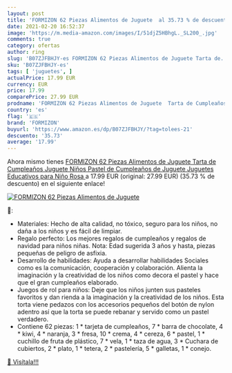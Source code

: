 ```yaml
---
layout: post
title: 'FORMIZON 62 Piezas Alimentos de Juguete  al 35.73 % de descuento'
date: 2021-02-20 16:52:37
image: 'https://m.media-amazon.com/images/I/51djZ5HBhgL._SL200_.jpg'
comments: true
category: ofertas
author: ring
slug: 'B07ZJFBHJY-es FORMIZON 62 Piezas Alimentos de Juguete Tarta de...'
sku: 'B07ZJFBHJY-es'
tags: [ 'juguetes', ]
actualPrice: 17.99 EUR
currency: EUR
price: 17.99
comparePrice: 27.99 EUR
prodname: 'FORMIZON 62 Piezas Alimentos de Juguete  Tarta de Cumpleaños Juguete  Niños Pastel de Cumpleaños de Juguete Juguetes Educativos para Niño  Rosa '
country: 'es'
flag: '🇪🇸'
brand: 'FORMIZON'
buyurl: 'https://www.amazon.es/dp/B07ZJFBHJY/?tag=tolees-21'
descuento: '35.73'
average: '17.99'
---
```


Ahora mismo tienes [FORMIZON 62 Piezas Alimentos de Juguete  Tarta de Cumpleaños Juguete  Niños Pastel de Cumpleaños de Juguete Juguetes Educativos para Niño  Rosa ](https://www.amazon.es/dp/B07ZJFBHJY/?tag=tolees-21) a 17.99 EUR (original: 27.99 EUR) (35.73 %  de descuento) en el siguiente enlace!

[![FORMIZON 62 Piezas Alimentos de Juguete ](https://m.media-amazon.com/images/I/51djZ5HBhgL._SL200_.jpg)](https://www.amazon.es/dp/B07ZJFBHJY/?tag=tolees-21)

🔎:

- Materiales: Hecho de alta calidad, no tóxico, seguro para los niños, no daña a los niños y es fácil de limpiar.
- Regalo perfecto: Los mejores regalos de cumpleaños y regalos de navidad para niños niñas. Nota: Edad sugerida 3 años y hasta, piezas pequeñas de peligro de asfixia.
- Desarrollo de habilidades: Ayuda a desarrollar habilidades Sociales como es la comunicación, cooperación y colaboración. Alienta la imaginación y la creatividad de los niños como decora el pastel y hace que el gran cumpleaños elaborado.
- Juegos de rol para niños: Deje que los niños junten sus pasteles favoritos y dan rienda a la imaginación y la creatividad de los niños. Esta torta viene pedazos con los accesorios pequeños del botón de nylon adentro así que la torta se puede rebanar y servido como un pastel verdadero.
- Contiene 62 piezas: 1 * tarjeta de cumpleaños, 7 * barra de chocolate, 4 * kiwi, 4 * naranja, 3 * fresa, 10 * crema, 4 * cereza, 6 * pastel, 1 * cuchillo de fruta de plástico, 7 * vela, 1 * taza de agua, 3 * Cuchara de cubiertos, 2 * plato, 1 * tetera, 2 * pastelería, 5 * galletas, 1 * conejo.

[🛒 Visítala!!!](https://www.amazon.es/dp/B07ZJFBHJY/?tag=tolees-21)
